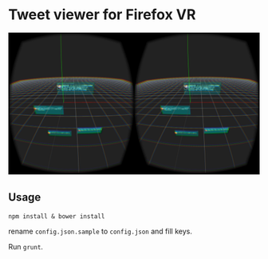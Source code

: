 # Tweet viewer for Firefox VR

![Screen Shot](https://github.com/nishioka/node-tweet-vr/raw/master/public/img/ss.png "Screen Shot")

## Usage

```
npm install & bower install
```

rename `config.json.sample` to `config.json` and fill keys.

Run `grunt`.
